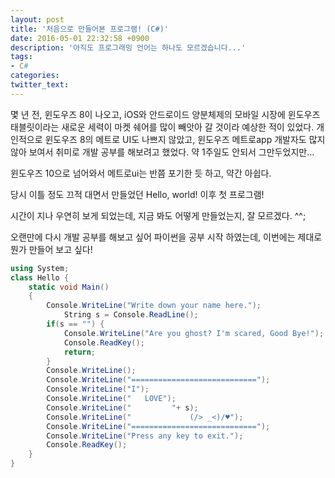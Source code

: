 ```yaml
---
layout: post
title: '처음으로 만들어본 프로그램! (C#)'
date: 2016-05-01 22:32:58 +0900
description: '아직도 프로그래밍 언어는 하나도 모르겠습니다...'
tags:
- C#
categories:
twitter_text:
---
```


몇 년 전, 윈도우즈 8이 나오고, iOS와 안드로이드 양분체제의 모바일 시장에 윈도우즈 태블릿이라는 새로운 세력이 마켓 쉐어를 많이 빼앗아 갈 것이라 예상한 적이 있었다.
개인적으로 윈도우즈 8의 메트로 UI도 나쁘지 않았고, 윈도우즈 메트로app 개발자도 많지 않아 보여서 취미로 개발 공부를 해보려고 했었다.
약 1주일도 안되서 그만두었지만...

윈도우즈 10으로 넘어와서 메트로ui는 반쯤 포기한 듯 하고, 약간 아쉽다.

당시 이틀 정도 끄적 대면서 만들었던 Hello, world! 이후 첫 프로그램!

시간이 지나 우연히 보게 되었는데, 지금 봐도 어떻게 만들었는지, 잘 모르겠다. ^^;

오랜만에 다시 개발 공부를 해보고 싶어 파이썬을 공부 시작 하였는데, 이번에는 제대로 뭔가 만들어 보고 싶다!

```c#
using System;
class Hello {
    static void Main()
    {
        Console.WriteLine("Write down your name here.");
            String s = Console.ReadLine();
        if(s == "") {
            Console.WriteLine("Are you ghost? I'm scared, Good Bye!");
            Console.ReadKey();
            return;
        }
        Console.WriteLine();
        Console.WriteLine("============================");
        Console.WriteLine("I");
        Console.WriteLine("   LOVE");
        Console.WriteLine("         "+ s);
        Console.WriteLine("             (/> _<)/♥");
        Console.WriteLine("============================");
        Console.WriteLine("Press any key to exit.");
        Console.ReadKey();
    }       
}
```
